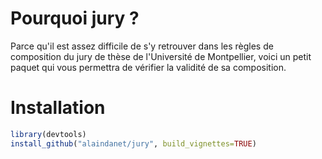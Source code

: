 # Pourquoi jury ?

Parce qu'il est assez difficile de s'y retrouver dans les règles de composition
du jury de thèse de l'Université de Montpellier, voici un petit paquet qui vous
permettra de vérifier la validité de sa composition.

# Installation

```r
library(devtools)
install_github("alaindanet/jury", build_vignettes=TRUE)
```

